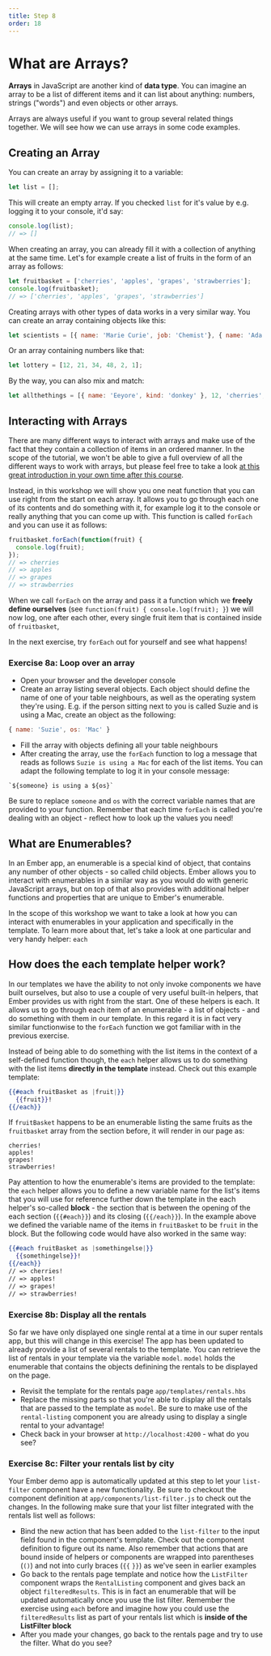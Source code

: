 ```yaml
---
title: Step 8
order: 18
---
```


# What are Arrays?

**Arrays** in JavaScript are another kind of **data type**. You can imagine an array to be a list of different items and it can list about anything: numbers, strings ("words") and even objects or other arrays.

Arrays are always useful if you want to group several related things together. We will see how we can use arrays in some code examples.

## Creating an Array

You can create an array by assigning it to a variable:

```js
let list = [];
```

This will create an empty array. If you checked `list` for it's value by e.g. logging it to your console, it'd say:

```js
console.log(list);
// => []
```

When creating an array, you can already fill it with a collection of anything at the same time. Let's for example create a list of fruits in the form of an array as follows:

```js
let fruitbasket = ['cherries', 'apples', 'grapes', 'strawberries'];
console.log(fruitbasket);
// => ['cherries', 'apples', 'grapes', 'strawberries']
```

Creating arrays with other types of data works in a very similar way. You can create an array containing objects like this:

```js
let scientists = [{ name: 'Marie Curie', job: 'Chemist'}, { name: 'Ada Lovelace', job: 'Computer Scientist' }];
```

Or an array containing numbers like that:

```js
let lottery = [12, 21, 34, 48, 2, 1];
```

By the way, you can also mix and match:

```js
let allthethings = [{ name: 'Eeyore', kind: 'donkey' }, 12, 'cherries', 3];
```

## Interacting with Arrays

There are many different ways to interact with arrays and make use of the fact that they contain a collection of items in an ordered manner. In the scope of the tutorial, we won't be able to give a full overview of all the different ways to work with arrays, but please feel free to take a look [at this great introduction in your own time after this course]().

Instead, in this workshop we will show you one neat function that you can use right from the start on each array. It allows you to go through each one of its contents and do something with it, for example log it to the console or really anything that you can come up with. This function is called `forEach` and you can use it as follows:


```js
fruitbasket.forEach(function(fruit) {
  console.log(fruit);
});
// => cherries
// => apples
// => grapes
// => strawberries
```

When we call `forEach` on the array and pass it a function which we **freely define ourselves** (see `function(fruit) { console.log(fruit); }`) we will now log, one after each other, every single fruit item that is contained inside of `fruitbasket`,

In the next exercise, try `forEach` out for yourself and see what happens!

### Exercise 8a: Loop over an array

- Open your browser and the developer console
- Create an array listing several objects. Each object should define the name of one of your table neighbours, as well as the operating system they're using. E.g. if the person  sitting next to you is called Suzie and is using a Mac, create an object as the following:

```js
{ name: 'Suzie', os: 'Mac' }
```
- Fill the array with objects defining all your table neighbours
- After creating the array, use the `forEach` function to log a message that reads as follows `Suzie is using a Mac` for each of the list items. You can adapt the following template to log it in your console message:

```
`${someone} is using a ${os}`
```

Be sure to replace `someone` and `os` with the correct variable names that are provided to your function. Remember that each time `forEach` is called you're dealing with an object - reflect how to look up the values you need!


## What are Enumerables?

In an Ember app, an enumerable is a special kind of object, that contains any number of other objects - so called child objects. Ember allows you to interact with enumerables in a similar way as you would do with generic JavaScript arrays, but on top of that also provides with additional helper functions and properties that are unique to Ember's enumerable.

In the scope of this workshop we want to take a look at how you can interact with enumerables in your application and specifically in the template. To learn more about that, let's take a look at one particular and very handy helper: `each`


## How does the each template helper work?

In our templates we have the ability to not only invoke components we have built ourselves, but also to use a couple of very useful built-in helpers, that Ember provides us with right from the start. One of these helpers is each. It allows us to go through each item of an enumerable - a list of objects - and do something with them in our template. In this regard it is in fact very similar functionwise to the `forEach` function we got familiar with in the previous exercise.

Instead of being able to do something with the list items in the context of a self-defined function though, the `each` helper allows us to do something with the list items **directly in the template** instead. Check out this example template:

```hbs
{{#each fruitBasket as |fruit|}}
  {{fruit}}!
{{/each}}
```

If `fruitBasket` happens to be an enumerable listing the same fruits as the `fruitbasket` array from the section before, it will render in our page as:


```
cherries!
apples!
grapes!
strawberries!
```

Pay attention to how the enumerable's items are provided to the template: the `each` helper allows you to define a new variable name for the list's items that you will use for reference further down the template in the each helper's so-called **block** - the section that is between the opening of the each section (`{{#each}}`) and its closing (`{{/each}}`). In the example above we defined the variable name of the items in `fruitBasket` to be `fruit` in the block. But the following code would have also worked in the same way:


```hbs
{{#each fruitBasket as |somethingelse|}}
  {{somethingelse}}!
{{/each}}
// => cherries!
// => apples!
// => grapes!
// => strawberries!
```

### Exercise 8b: Display all the rentals

So far we have only displayed one single rental at a time in our super rentals app, but this will change in this exercise! The app has been updated to already provide a list of several rentals to the template. You can retrieve the list of rentals in your template via the variable `model`. `model` holds the enumerable that contains the objects definining the rentals to be displayed on the page.

- Revisit the template for the rentals page `app/templates/rentals.hbs`
- Replace the missing parts so that you're able to display all the rentals that are passed to the template as `model`. Be sure  to make use of the `rental-listing` component you are already using to display a single rental to your advantage!
- Check back in your browser at `http://localhost:4200` - what do you see?

### Exercise 8c: Filter your rentals list by city

Your Ember demo app is automatically updated at this step to let your `list-filter` component have a new functionality. Be sure to checkout the component definition at `app/components/list-filter.js` to check out the changes. In the following make sure that your list filter integrated with the rentals list well as follows:

- Bind the new action that has been added to the `list-filter` to the input field found in the component's template. Check out   the component definition to figure out its name. Also remember that actions that are bound inside of helpers or components are wrapped into parentheses (`()`) and not into curly braces (`{{` `}}`) as we've seen in earlier examples
- Go back to the rentals page template and notice how the `ListFilter` component wraps the `RentalListing` component and gives back an object `filteredResults`. This is in fact an enumerable that will be updated automatically once you use the list filter. Remember the exercise using `each` before and imagine how you could use the `filteredResults` list as part of your rentals list which is **inside of the ListFilter block**
- After you made  your changes, go back to the rentals page and try to use the filter. What do you see?
